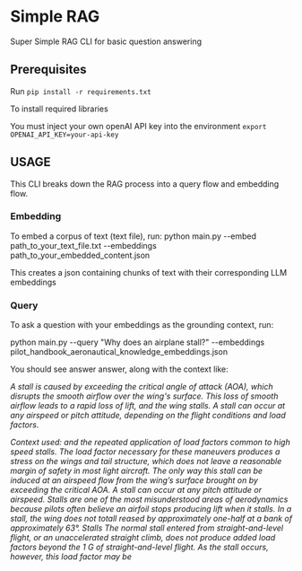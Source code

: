 # Simple RAG
Super Simple RAG CLI for basic question answering

## Prerequisites
Run 
`pip install -r requirements.txt`

To install required libraries

You must inject your own openAI API key into the environment
`export OPENAI_API_KEY=your-api-key`

## USAGE
This CLI breaks down the RAG process into a query flow and embedding flow.
### Embedding
To embed a corpus of text (text file), run:
python main.py --embed path_to_your_text_file.txt --embeddings path_to_your_embedded_content.json

This creates a json containing chunks of text with their corresponding LLM embeddings

### Query
To ask a question with your embeddings as the grounding context, run:

python main.py --query "Why does an airplane stall?" --embeddings pilot_handbook_aeronautical_knowledge_embeddings.json

You should see answer answer, along with the context like:

*A stall is caused by exceeding the critical angle of attack (AOA), which disrupts the smooth airflow over the wing's surface. This loss of smooth airflow leads to a rapid loss of lift, and the wing stalls. A stall can occur at any airspeed or pitch attitude, depending on the flight conditions and load factors.*

*Context used: and the repeated*
*application of load factors common to high speed stalls.*
*The load factor necessary for these maneuvers produces a*
*stress on the wings and tail structure, which does not leave*
*a reasonable margin of safety in most light aircraft.*
*The only way this stall can be induced at an airspeed  flow from the wing’s surface brought on*
*by exceeding the critical AOA. A stall can occur at any pitch*
*attitude or airspeed. Stalls are one of the most misunderstood*
*areas of aerodynamics because pilots often believe an airfoil*
*stops producing lift when it stalls. In a stall, the wing does*
*not totall reased by approximately one-half at a bank of*
*approximately 63°.*
*Stalls*
*The normal stall entered from straight-and-level flight, or an*
*unaccelerated straight climb, does not produce added load*
*factors beyond the 1 G of straight-and-level flight. As the*
*stall occurs, however, this load factor may be*
